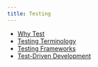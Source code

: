 ```yaml
---
title: Testing
---
```


* [Why Test](Why-Test)
* [Testing Terminology](Testing-Terminology)
* [Testing Frameworks](Testing-Frameworks)
* [Test-Driven Development](Test-Driven-Development)

